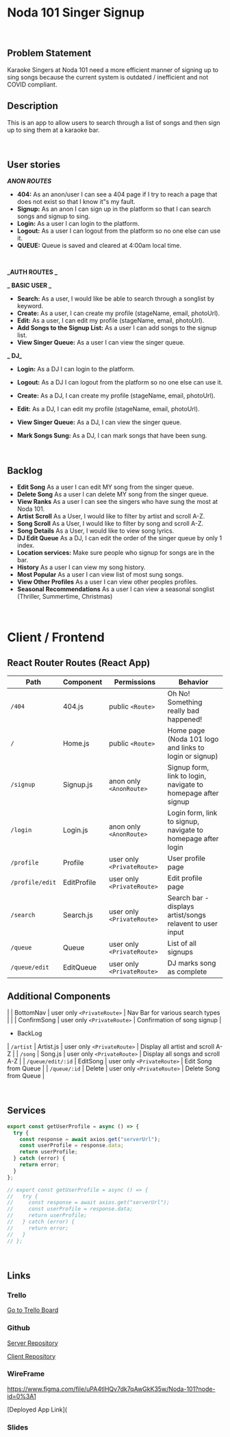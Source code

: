 # Noda 101 Singer Signup

<br>

## Problem Statement

Karaoke Singers at Noda 101 need a more efficient manner of signing up to sing songs because the current system is outdated / inefficient and not COVID compliant.

## Description

This is an app to allow users to search through a list of songs and then sign up to sing them at a karaoke bar.

<br>

## User stories

**_ANON ROUTES_**

- **404:** As an anon/user I can see a 404 page if I try to reach a page that does not exist so that I know it"s my fault.
- **Signup:** As an anon I can sign up in the platform so that I can search songs and signup to sing.
- **Login:** As a user I can login to the platform.
- **Logout:** As a user I can logout from the platform so no one else can use it.
- **QUEUE:** Queue is saved and cleared at 4:00am local time.

<br>

**_AUTH ROUTES _**

**_ BASIC USER _**

- **Search:** As a user, I would like be able to search through a songlist by keyword.
- **Create:** As a user, I can create my profile (stageName, email, photoUrl).
- **Edit:** As a user, I can edit my profile (stageName, email, photoUrl).
- **Add Songs to the Signup List:** As a user I can add songs to the signup list.
- **View Singer Queue:** As a user I can view the singer queue.

**_ DJ_**

- **Login:** As a DJ I can login to the platform.
- **Logout:** As a DJ I can logout from the platform so no one else can use it.
- **Create:** As a DJ, I can create my profile (stageName, email, photoUrl).
- **Edit:** As a DJ, I can edit my profile (stageName, email, photoUrl).
- **View Singer Queue:** As a DJ, I can view the singer queue.
- **Mark Songs Sung:** As a DJ, I can mark songs that have been sung.

  <br>

## Backlog

- **Edit Song** As a user I can edit MY song from the singer queue.
- **Delete Song** As a user I can delete MY song from the singer queue.
- **View Ranks** As a user I can see the singers who have sung the most at Noda 101.
- **Artist Scroll** As a User, I would like to filter by artist and scroll A-Z.
- **Song Scroll** As a User, I would like to filter by song and scroll A-Z.
- **Song Details** As a User, I would like to view song lyrics.
- **DJ Edit Queue** As a DJ, I can edit the order of the singer queue by only 1 index.
- **Location services:** Make sure people who signup for songs are in the bar.
- **History** As a user I can view my song history.
- **Most Popular** As a user I can view list of most sung songs.
- **View Other Profiles** As a user I can view other peoples profiles.
- **Seasonal Recommendations** As a user I can view a seasonal songlist (Thriller, Summertime, Christmas)

<br>

# Client / Frontend

## React Router Routes (React App)

| Path            | Component   | Permissions                | Behavior                                                      |
| --------------- | ----------- | -------------------------- | ------------------------------------------------------------- |
| `/404`          | 404.js      | public `<Route>`           | Oh No! Something really bad happened!                         |
| `/`             | Home.js     | public `<Route>`           | Home page (Noda 101 logo and links to login or signup)        |
| `/signup`       | Signup.js   | anon only `<AnonRoute>`    | Signup form, link to login, navigate to homepage after signup |
| `/login`        | Login.js    | anon only `<AnonRoute>`    | Login form, link to signup, navigate to homepage after login  |
| `/profile`      | Profile     | user only `<PrivateRoute>` | User profile page                                             |
| `/profile/edit` | EditProfile | user only `<PrivateRoute>` | Edit profile page                                             |
| `/search`       | Search.js   | user only `<PrivateRoute>` | Search bar - displays artist/songs relavent to user input     |
| `/queue`        | Queue       | user only `<PrivateRoute>` | List of all signups                                           |
| `/queue/edit`   | EditQueue   | user only `<PrivateRoute>` | DJ marks song as complete                                     |

## Additional Components

| | BottomNav | user only `<PrivateRoute>` | Nav Bar for various search types |
| | ConfirmSong | user only `<PrivateRoute>` | Confirmation of song signup |

- BackLog

| `/artist` | Artist.js | user only `<PrivateRoute>` | Display all artist and scroll A-Z |
| `/song` | Song.js | user only `<PrivateRoute>` | Display all songs and scroll A-Z |
| `/queue/edit/:id` | EditSong | user only `<PrivateRoute>` | Edit Song from Queue |
| `/queue/:id` | Delete | user only `<PrivateRoute>` | Delete Song from Queue |

<br>

## Services

```javascript
export const getUserProfile = async () => {
  try {
    const response = await axios.get("serverUrl");
    const userProfile = response.data;
    return userProfile;
  } catch (error) {
    return error;
  }
};

// export const getUserProfile = async () => {
//   try {
//     const response = await axios.get("serverUrl");
//     const userProfile = response.data;
//     return userProfile;
//   } catch (error) {
//     return error;
//   }
// };
```

<br>

## Links

### Trello

[Go to Trello Board](https://trello.com/b/Z50vb5SM/noda-101)

### Github

[Server Repository](https://github.com/mattalanhoward/karaoke-server)

[Client Repository](https://github.com/mattalanhoward/karaoke-client)

### WireFrame

https://www.figma.com/file/uPA4tlHQv7dk7qAwGkK35w/Noda-101?node-id=0%3A1

[Deployed App Link](

### Slides
